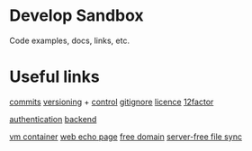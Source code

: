 # Develop Sandbox

Code examples, docs, links, etc.

# Useful links
[commits](https://www.conventionalcommits.org)
[versioning](https://semver.org/) + [control](https://github.com/peritus/bumpversion)
[gitignore](https://docs.gitignore.io/)
[licence](https://choosealicense.com/)
[12factor](https://12factor.net/)

[authentication](https://github.com/authorizerdev/authorizer)
[backend](https://github.com/pocketbase/pocketbase)

[vm container](https://github.com/kata-containers/)
[web echo page](http://termbin.com/)
[free domain](https://freemyip.com/)
[server-free file sync](https://syncthing.net/)